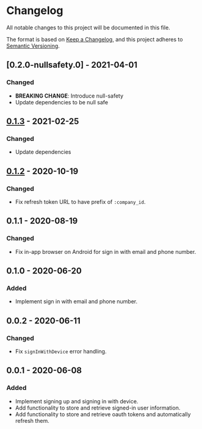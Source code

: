 # Changelog

All notable changes to this project will be documented in this file.

The format is based on [Keep a Changelog](https://keepachangelog.com/en/1.0.0/),
and this project adheres to [Semantic Versioning](https://semver.org/spec/v2.0.0.html).

## [0.2.0-nullsafety.0] - 2021-04-01

### Changed

- **BREAKING CHANGE**: Introduce null-safety
- Update dependencies to be null safe

## [0.1.3] - 2021-02-25

### Changed

- Update dependencies

## [0.1.2] - 2020-10-19

### Changed

- Fix refresh token URL to have prefix of `:company_id`.

## 0.1.1 - 2020-08-19

### Changed

- Fix in-app browser on Android for sign in with email and phone number.

## 0.1.0 - 2020-06-20

### Added

- Implement sign in with email and phone number.

## 0.0.2 - 2020-06-11

### Changed

- Fix `signInWithDevice` error handling.

## 0.0.1 - 2020-06-08

### Added

- Implement signing up and signing in with device.
- Add functionality to store and retrieve signed-in user information.
- Add functionality to store and retrieve oauth tokens and automatically refresh them.

[0.1.2]: https://github.com/cotterapp/flutter-sdk/compare/v0.1.1...v0.1.2
[0.1.3]: https://github.com/cotterapp/flutter-sdk/compare/v0.1.2...v0.1.3
